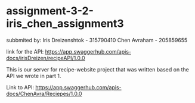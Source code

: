 # assignment-3-2-iris_chen_assignment3

subbmited by: 
Iris Dreizenshtok - 315790410
Chen Avraham - 205859655

link for the API: https://app.swaggerhub.com/apis-docs/irisDreizen/recipeAPI/1.0.0

This is our server for recipe-website project that was written based on the API we wrote in part 1.

Link to API: https://app.swaggerhub.com/apis-docs/ChenAvra/Reciepes/1.0.0


